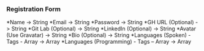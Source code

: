 ### Registration Form
*Name -> String
*Email -> String 
*Password -> String
*GH URL (Optional) -> String
*Git Lab (Optional) -> String 
*LinkedIn (Optional) -> String 
*Avatar (Use Gravatar) -> String 
*Bio (Optional) -> String 
*Languages (Spoken) - Tags - Array -> Array 
*Languages (Programming) - Tags – Array -> Array 
